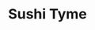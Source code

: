 ---
layout: place
title: "Sushi Tyme"
permalink: /california/santa-barbara/sushi-tyme.html
stateAbbr: CA
stateName: California
cityName: Santa Barbara
place_id: ChIJt5HOO3kU6YAR5-frHB_iIO8
photos:
  - name: >-
      places/ChIJt5HOO3kU6YAR5-frHB_iIO8/photos/AeeoHcKzRMxnpo9JWg1l9iNM_bOA9edG4rk__Aen5ufq2bfeEVdPExaByN0xslGQy6JG3AXYyP8c8anQky6XW2nkFcPzoUa1kEeyIBiw4i_slWzS6yBpiq67Gi1joClf-J3vbBh5ySsKC8ujGGqL3RPGMAskTAtWYZm399w-FGlqPQzODk8_YYBkRFXfnQ2uUkTZFY3MJI7JK59NgABYdTIWjWo-kSU-Ubpri_PtYnfea6U0Bpe9lfDmIttGjrwfU2q9YDCsBUGNM-dXr72XxyzGLgMsy3ORooGyJZijYgD3D1LM7i-xjH1lRWXLK78b84wKcTZzpw8l0t25k-e-CsF57ByqJ6Rmlb9xbjVtk915-19N-Eje5pszcJxKlJb8aqnrkV1xQo8MnYuRNN7mWxQg4SFbQGu2yJQdRqOyEvj7dwE
    widthPx: 3024
    heightPx: 4032
    authorAttributions:
      - displayName: Tim McCoy
        uri: https://maps.google.com/maps/contrib/109640583077200260150
        photoUri: >-
          https://lh3.googleusercontent.com/a-/ALV-UjXn54XKjLhzZUSnjq8LboyYYIvdk6N621hXn4GoQXwjJPwxQp47rA=s100-p-k-no-mo
    flagContentUri: >-
      https://www.google.com/local/imagery/report/?cb_client=maps_api_places.places_api&image_key=!1e10!2sCIHM0ogKEICAgICilcKcKA&hl=en-US
    googleMapsUri: >-
      https://www.google.com/maps/place//data=!3m4!1e2!3m2!1sCIHM0ogKEICAgICilcKcKA!2e10!4m2!3m1!1s0x80e914793bce91b7:0xef20e21f1cebe7e7
  - name: >-
      places/ChIJt5HOO3kU6YAR5-frHB_iIO8/photos/AeeoHcLKck3XUv1t7qMLcGCQ27RvUBYjwzzPqc0qHeJQcRBPLp8gLJ33Q96Y1HP4ZKEnKovsDAqIe7zcJhxAZMYaGZtXQDCwuk3JRrPgapvBLIAR3PRtxKNpeqQya2rWk3omj79Tyv7saG28y_8OZr-94LLT-wqLB_N7u-NIByLRfjzHARjwYR_2IuNGybA1fxMYE47crK1DFP4ZujRynsiiUFNFaB8j-NHpr_kDbUQIc9Kls5IVaLgQ3z-rkglkk8DlpUJ--7zLyavdGUbu2LIoTCulImEH_jMQVoSdLQScnEv2z7YLg_hzg5G4bP3sD7mfi6V7IpgIF8i4I3i8tlSEkx5L4qbeeRUjd6O3OiNNQV29RwVEu1W4Umcl1MoOdxUAXFghmduca5ybIc-bySSzcSyHVLbiggurVYLiQKqbnNlQczo
    widthPx: 4032
    heightPx: 2268
    authorAttributions:
      - displayName: Juan Vela
        uri: https://maps.google.com/maps/contrib/114279199190884939198
        photoUri: >-
          https://lh3.googleusercontent.com/a/ACg8ocLkqUq12HtiPitYAleUrrweDmIueTsgsmfBVsYOgHz_RjmuMA=s100-p-k-no-mo
    flagContentUri: >-
      https://www.google.com/local/imagery/report/?cb_client=maps_api_places.places_api&image_key=!1e10!2sCIHM0ogKEICAgIDEgdC2rAE&hl=en-US
    googleMapsUri: >-
      https://www.google.com/maps/place//data=!3m4!1e2!3m2!1sCIHM0ogKEICAgIDEgdC2rAE!2e10!4m2!3m1!1s0x80e914793bce91b7:0xef20e21f1cebe7e7
  - name: >-
      places/ChIJt5HOO3kU6YAR5-frHB_iIO8/photos/AeeoHcLilRp2jiDyk_JBxsZ51TxwKf-x2Zlogkj3JYL2EDwJLU8dR_Vye57GkVZo9VxoKja9g60lJaTSAQ6-TRUz8uETZtKzKVv8M-8Z4qmXXaIvPdLtoQUiraoG7nglrNif3pX2TeKD6AphygV-zPAMseTfS0MOC2ySS4IoqpFiSDtffnSG_eFt3Tz53cPK7HQE1fg1RJdODyziDiZNOOZXMlxGXUQLFv52QobmFiA3qpMdXuMkPmHrivmztSReBHMgkfbrYKHjQAP3beQENpI1Hrl-B1z_8fRDnWXtqfdvP2GASqAXAOGIr6KAfbvxXKDYFVyhJ6W6fmQVvlXexr6u65Mkiq7LEsibwF9YywztE5Fa53iePOBPx9SpeRKtfCPxCw4rtfv_kxqdgrREqv3PL5OUkCNEgpPnGVFQK-jl58RPpTnd
    widthPx: 3600
    heightPx: 4800
    authorAttributions:
      - displayName: Petra Kranzfelder
        uri: https://maps.google.com/maps/contrib/114099010420791993061
        photoUri: >-
          https://lh3.googleusercontent.com/a-/ALV-UjWCuoBao6P50LFXDdr2YkD5nuo_DBzQCqfKP84GUOfO4Jz3hSXF-Q=s100-p-k-no-mo
    flagContentUri: >-
      https://www.google.com/local/imagery/report/?cb_client=maps_api_places.places_api&image_key=!1e10!2sCIHM0ogKEICAgIDzlp7FowE&hl=en-US
    googleMapsUri: >-
      https://www.google.com/maps/place//data=!3m4!1e2!3m2!1sCIHM0ogKEICAgIDzlp7FowE!2e10!4m2!3m1!1s0x80e914793bce91b7:0xef20e21f1cebe7e7
  - name: >-
      places/ChIJt5HOO3kU6YAR5-frHB_iIO8/photos/AeeoHcKzejBLFr6uU_X9dq_BPK5JBzSHs_mlDqu3QWfBqhUxY9T2g2LexF1nOYS7hUxNBrMdTk5AprKdFpV_ODxXYmbJ6OJq8y7HD8dtfwSE4XLBzqxbUNYoZg22cE-mQpTgup2dyZYNAL_xdItz_cdQJUvbTlk5gMCOuhA-JQHA8oRZVaHDY_YZXcnV-gsyg6VEbUqePPjxui8yzwbZVt66sS77ITMiEyQRepZzUJQ_6pyh0k4GzkMFLoRpjjWpbTOMFrNRx12k5C6yY65zGvtraInTu8Y5kREN1kQBxR4iGaPGCTXPi_1TuwThVqVCecma4hVeB841l-A1oHpMxX5ezP-zbHH-DFrKEdbVwv3Ti5D6i0_1uJKIoUZMdRLQqo6FFWmRwzVypNrmA1oQJLYwsi2ndDmkS308WgPvU2oRKV2GB8Py
    widthPx: 4000
    heightPx: 1868
    authorAttributions:
      - displayName: Gracie Perez
        uri: https://maps.google.com/maps/contrib/115369793423884982234
        photoUri: >-
          https://lh3.googleusercontent.com/a-/ALV-UjV8K1R8SmTqo6BEIOVfMsL0Q5_cA_3FyUgo6p-UEsUmZz4KUfkNhQ=s100-p-k-no-mo
    flagContentUri: >-
      https://www.google.com/local/imagery/report/?cb_client=maps_api_places.places_api&image_key=!1e10!2sCIHM0ogKEICAgIC-pY-bjwE&hl=en-US
    googleMapsUri: >-
      https://www.google.com/maps/place//data=!3m4!1e2!3m2!1sCIHM0ogKEICAgIC-pY-bjwE!2e10!4m2!3m1!1s0x80e914793bce91b7:0xef20e21f1cebe7e7
  - name: >-
      places/ChIJt5HOO3kU6YAR5-frHB_iIO8/photos/AeeoHcLtNDxqw-wzY8UpT3ziLHppDNEg0jeWLKow3y7uM33MR00kRjccB0J0G0NivW5glaJvmSGe9BcfVt-g0VpbbAceNqS4bSznkNKqp2pnhb1gdEzYfIwH3HiRzkukUUZGQvDY7gwIyXSHcG3-pDQcen5NDusz-CD-QzMxHt8e5GdqT3R06g2CEAa9GYcjkLsjQGsqaY9FXqeKrZdDwfZ2L1jefNPhVN2PXZ2Da0MzYQBGRPcNf-pxBVgXEXk3MEQrAtDNqz163q1nKiVEDGfJgFlYtHMHCJJblIsRUlg-vaQSrVXYbfFKfvacIUsZZDmLIixscHqpOgx5Z5YQJhtHrA_hXXAmCePq1PM1Le69wwDQdXFsxI-dQf4UGhORj9RRrLlipgpRkMJxDFCguMSiiHqdX4E4wAZB1uWPZLxiyHUwJ-7r
    widthPx: 4032
    heightPx: 3024
    authorAttributions:
      - displayName: Craig Silver
        uri: https://maps.google.com/maps/contrib/110394765960729158354
        photoUri: >-
          https://lh3.googleusercontent.com/a-/ALV-UjWadYw0TuUTszUVsxVdA4dbstdYyquwahs9h9gQ9XaC_NSBe4UAIQ=s100-p-k-no-mo
    flagContentUri: >-
      https://www.google.com/local/imagery/report/?cb_client=maps_api_places.places_api&image_key=!1e10!2sCIHM0ogKEICAgICD1NSalwE&hl=en-US
    googleMapsUri: >-
      https://www.google.com/maps/place//data=!3m4!1e2!3m2!1sCIHM0ogKEICAgICD1NSalwE!2e10!4m2!3m1!1s0x80e914793bce91b7:0xef20e21f1cebe7e7
  - name: >-
      places/ChIJt5HOO3kU6YAR5-frHB_iIO8/photos/AeeoHcJt2PA5-S_YyPa4bnkBpQf-GZ9wcMfAcG-l-La65iYeSFxi1PcxX4CVyy-TG2oiSaYxgLG6AuEBF0hA_MSsmRi52nUDQvi9K5Lx7J_9NlCb-mMkRKu4w2QaJXqh-qeVJCmfxTS-oeNK7vVEf4RskYD6z0lQxBux9gWG04bTbDzA1H6Lf4-HXn8K04LETz6eitg6j6cSQIHGT6jhN3mIeLoQ_HtrepmKEhfG_D7kaDbZsc7IQnP91y5EDDeXIIrky7eujubZvDVC-phXyA19K_XCP-2MdPOSLiO-nOEhFKjRP3Qsrs3u8m8PqSfursTI-K7g-f-oBLYsCXFvnlUuMoCK2x5SENz3lmpFjIH_MnijJytF2mOjzpsgkvO2EvSKmyIGE6iRyaOgOUssqudd6BC3r5ZoxS1MXn7gckkYdvQ6EA
    widthPx: 3024
    heightPx: 4032
    authorAttributions:
      - displayName: Joseph Dandona Jr.
        uri: https://maps.google.com/maps/contrib/115837246128420856470
        photoUri: >-
          https://lh3.googleusercontent.com/a-/ALV-UjXY7KzrkYWZ1P2WtAzfmfD9og7Zn6B-JuJL-mFis18uLS0bOJ2Vpg=s100-p-k-no-mo
    flagContentUri: >-
      https://www.google.com/local/imagery/report/?cb_client=maps_api_places.places_api&image_key=!1e10!2sCIHM0ogKEICAgICx3dyYIA&hl=en-US
    googleMapsUri: >-
      https://www.google.com/maps/place//data=!3m4!1e2!3m2!1sCIHM0ogKEICAgICx3dyYIA!2e10!4m2!3m1!1s0x80e914793bce91b7:0xef20e21f1cebe7e7
  - name: >-
      places/ChIJt5HOO3kU6YAR5-frHB_iIO8/photos/AeeoHcLGwn4gMFs2v1ySdBri3KBIHGooODM0tlAIlmdg0-EHXUQ3jO2Jwd5VvviBnhm482fjnWXihryT_o_74ZGGHrSrbBgvjydhKMnda9NClWtn2E1NeTm6urtJWQ5fd-UicMNv-r00BgGpGlFtO98m9H3bTTzga93-v-Vnezi3klLQvF_wmH2mekxphPkICDdHJ1UTQ-hPX2aYzx4hi66yeEVau7G3hWX8Da58b2UoJWFGgJwFDDAuDTXxdqN-pq9Q5LboeXKKlcEzGVEScaJC5egOBFndPLLEoKMSRJ9_b5OIsS1oBQpET0Qk9lq4BLBznmxiwTpYG5vMfEzzUa8S9RW3B6_vs4baZBqEH8cdw-adgANu5pBo_DwVtLp75KlpofuWT32dRcsEWP_PhNGGk-gMh5l2s71t2HeeMveiLk4yahRN
    widthPx: 4032
    heightPx: 2268
    authorAttributions:
      - displayName: Slava Sharlod
        uri: https://maps.google.com/maps/contrib/117275114926029290212
        photoUri: >-
          https://lh3.googleusercontent.com/a-/ALV-UjVnScuDdUBS3VaEwtrEkxEHbelYqspYhCcJNl2ab_OgxZSgA_8LXg=s100-p-k-no-mo
    flagContentUri: >-
      https://www.google.com/local/imagery/report/?cb_client=maps_api_places.places_api&image_key=!1e10!2sCIHM0ogKEICAgICP_ofC7QE&hl=en-US
    googleMapsUri: >-
      https://www.google.com/maps/place//data=!3m4!1e2!3m2!1sCIHM0ogKEICAgICP_ofC7QE!2e10!4m2!3m1!1s0x80e914793bce91b7:0xef20e21f1cebe7e7
  - name: >-
      places/ChIJt5HOO3kU6YAR5-frHB_iIO8/photos/AeeoHcKDjbpR9yDfINGqZZTf9NONSCQNQvFMEb3QNKG-fyZvXttyEHamP4SJIIUzQau7eU0cwC1EHV1W4FYvjZ7DK8XVdV9G9Lg6DNNKklmXNoGb2h_IUZnWPk9yDvSPgOjPIFQxh7LHQvXUbEb-l9BdIXkh0cR0Wyygw0nnDlfq9mI3eTqS7KQmyQPTGSpdmKwaL6cIk_yKn0OsYLe1mRQeWDsA6T_7yrA0HXY7az6dN3AoHR7fGH0s_5D_TTH4-eP-M8WmdOKCNpNQu5I3_j-82M5FvgLQi9J8hnPBt3mCQMUmlVbUyPDNx956f3DRr0_xANYhv-feUwLdB7tc9pwe4cuTEvBPiRHP2QCobse5SV08i_p18bGLBNyoNsshzB03qcVfaeFlOe7M-3WvehOpKFxPRJjNhywtylmFuNOT3ULxzaeJ
    widthPx: 4032
    heightPx: 2268
    authorAttributions:
      - displayName: Jesse Gonzalez
        uri: https://maps.google.com/maps/contrib/118141629089142232341
        photoUri: >-
          https://lh3.googleusercontent.com/a-/ALV-UjXi-cLcD-urdoS8GOUmJiim4jcsZV17D06lyBeuqBLzJcwZTDcQOg=s100-p-k-no-mo
    flagContentUri: >-
      https://www.google.com/local/imagery/report/?cb_client=maps_api_places.places_api&image_key=!1e10!2sCIHM0ogKEICAgICC8-uJ6gE&hl=en-US
    googleMapsUri: >-
      https://www.google.com/maps/place//data=!3m4!1e2!3m2!1sCIHM0ogKEICAgICC8-uJ6gE!2e10!4m2!3m1!1s0x80e914793bce91b7:0xef20e21f1cebe7e7
  - name: >-
      places/ChIJt5HOO3kU6YAR5-frHB_iIO8/photos/AeeoHcKcWf6tANa64IqOwpzKKeFWVn9guzjwAsUah_aD3_0iAX-vsUsM1O3qoOCwY7bkl2onCgYE4eWntC-pRQq-Pc4ED0JVhHSBJxoqRlpWDt51zLQ7CWn7_kKn6AmuGt6I3dxYma9NCwji3dDTYxoX2L9oQGNCB8kyjc12wClQ08yDQqFBK5qaW1c-DifkIItN7Z-FQ1TOtToDEbvdDy9Y1fQfI5_3La45wQvHljKa8TZbP5h8-ppM_KXC3qE9hjNAsAh6jWK1-ccvqfWiLQJywrG1AgpjhytUPuzvd-wLNZ-fwCrgYvDpHKmjGAsvP4kAQ1gfVbXaajpmR8oKnScLMCoSypjSkCJ8WKslYLz_NLHW4eCeP9WPKCmLcPId_NCR6uwzr28a6FTyDzTOYq9S15Citf1gpsHpS38uhsjqHqIHMaxA
    widthPx: 3024
    heightPx: 4032
    authorAttributions:
      - displayName: Ben Donald
        uri: https://maps.google.com/maps/contrib/118104234625088018878
        photoUri: >-
          https://lh3.googleusercontent.com/a/ACg8ocKKcg2_Hjj3-5-cOR8coD_fdtOAxl8BeFVx-UxeVet-3DEfFw=s100-p-k-no-mo
    flagContentUri: >-
      https://www.google.com/local/imagery/report/?cb_client=maps_api_places.places_api&image_key=!1e10!2sCIHM0ogKEICAgIDcquy94AE&hl=en-US
    googleMapsUri: >-
      https://www.google.com/maps/place//data=!3m4!1e2!3m2!1sCIHM0ogKEICAgIDcquy94AE!2e10!4m2!3m1!1s0x80e914793bce91b7:0xef20e21f1cebe7e7
  - name: >-
      places/ChIJt5HOO3kU6YAR5-frHB_iIO8/photos/AeeoHcKKujU0O5uZE-oo2wUZiNyHaG9tC4X2MXmoc5BR9oZ8iRFNWVCLvJK8M3ZfBftzGrTCbwDDrtZmeOxcH3y9JqU1pTGfdt1_Bgisp6VCu47KXmeFpgckt1ZDvDQU8MKUF5ubx1nkHTVdoi6W46z2ohGxwZmUEROTchV9OrnVBt7-0VuNJBG-1xq1NBv5416oTISa_Kadm5vV_jMyi9aR2YOyM0ggS1BilU2gCNZVERXKrieMP_hu_P901jTcSc-9ib7azB3_IwxxGBHzZgDlt5UBBHbGXnrAt8KXr91sBooa9CYDjYwdB1KfEKuKPtJuPSH8fEvIrQT3l0D61wOswMwTjQ_5E0uz6Ygd9tonYzRgAnlrEv2VJ1hU9F4uAHnpiiRqpNAva34I1IJxFH2CAV3OdKjrdve6jcG-odD1GfgdyA
    widthPx: 1836
    heightPx: 3264
    authorAttributions:
      - displayName: Cherry Lola
        uri: https://maps.google.com/maps/contrib/108907109422713188002
        photoUri: >-
          https://lh3.googleusercontent.com/a-/ALV-UjVAwgHZ6AjPKgR1YuDnmiNBBR5yxQegImJN7zAhRdozbkdF27qDSg=s100-p-k-no-mo
    flagContentUri: >-
      https://www.google.com/local/imagery/report/?cb_client=maps_api_places.places_api&image_key=!1e10!2sCIHM0ogKEICAgIDEkpGpGA&hl=en-US
    googleMapsUri: >-
      https://www.google.com/maps/place//data=!3m4!1e2!3m2!1sCIHM0ogKEICAgIDEkpGpGA!2e10!4m2!3m1!1s0x80e914793bce91b7:0xef20e21f1cebe7e7
address: 819 State St, Santa Barbara, CA 93101, USA
street: 819 State St
city: Santa Barbara
state: CA
zip: '93101'
country: USA
neighborhood: Santa Barbara Downtown
latitude: '34.419722'
longitude: '-119.700278'
accessibility_options:
  wheelchairAccessibleParking: true
  wheelchairAccessibleEntrance: true
  wheelchairAccessibleSeating: true
business_status: OPERATIONAL
name: Sushi Tyme
google_maps_links:
  directionsUri: >-
    https://www.google.com/maps/dir//''/data=!4m7!4m6!1m1!4e2!1m2!1m1!1s0x80e914793bce91b7:0xef20e21f1cebe7e7!3e0
  placeUri: https://maps.google.com/?cid=17231020797576603623
  writeAReviewUri: >-
    https://www.google.com/maps/place//data=!4m3!3m2!1s0x80e914793bce91b7:0xef20e21f1cebe7e7!12e1
  reviewsUri: >-
    https://www.google.com/maps/place//data=!4m4!3m3!1s0x80e914793bce91b7:0xef20e21f1cebe7e7!9m1!1b1
  photosUri: >-
    https://www.google.com/maps/place//data=!4m3!3m2!1s0x80e914793bce91b7:0xef20e21f1cebe7e7!10e5
primary_type: Sushi Restaurant
opening_hours:
  regular: null
  current: null
secondary_opening_hours:
  regular:
    weekdayDescriptions: null
    type: null
  current:
    weekdayDescriptions: null
    type: null
phone: (805) 963-9955
price_level: null
price_range: $10 &ndash; $20
rating: '3.8'
rating_count: 170
website: null
description: null
reviews:
  - name: >-
      places/ChIJt5HOO3kU6YAR5-frHB_iIO8/reviews/ChdDSUhNMG9nS0VJQ0FnTURJZ01ESjZ3RRAB
    relativePublishTimeDescription: a week ago
    rating: 5
    text:
      text: >-
        Service was awesome. Really nice guy with cool piercings helped me out.
        Good was affordable and tasty. Hard to find in SB!
      languageCode: en
    originalText:
      text: >-
        Service was awesome. Really nice guy with cool piercings helped me out.
        Good was affordable and tasty. Hard to find in SB!
      languageCode: en
    authorAttribution:
      displayName: Trey Steckline
      uri: https://www.google.com/maps/contrib/118381785617976769676/reviews
      photoUri: >-
        https://lh3.googleusercontent.com/a-/ALV-UjUxi2ZfOCTpj7X-VPMP78n410pnHc3VeGDZzB2d0LkSG0IdxhGg=s128-c0x00000000-cc-rp-mo-ba2
    publishTime: '2025-04-06T00:45:18.491317Z'
    flagContentUri: >-
      https://www.google.com/local/review/rap/report?postId=ChdDSUhNMG9nS0VJQ0FnTURJZ01ESjZ3RRAB&d=17924085&t=1
    googleMapsUri: >-
      https://www.google.com/maps/reviews/data=!4m6!14m5!1m4!2m3!1sChdDSUhNMG9nS0VJQ0FnTURJZ01ESjZ3RRAB!2m1!1s0x80e914793bce91b7:0xef20e21f1cebe7e7
  - name: >-
      places/ChIJt5HOO3kU6YAR5-frHB_iIO8/reviews/ChdDSUhNMG9nS0VJQ0FnSURYMW8yTTJBRRAB
    relativePublishTimeDescription: 5 months ago
    rating: 1
    text:
      text: >-
        Horrible Experience - Never Going Back


        I ordered the baked lobster sushi from Sushi Tyme around 7 PM. I was at
        the California Pasta location nearby, which was packed, but this sushi
        place was empty—honestly, that should’ve been my first red flag.
        However, I was starving and decided to give them a shot. Big mistake.


        The experience was horrible from start to finish. I waited 45 minutes
        for my order, and when it finally arrived, the sushi was completely
        burnt. On top of that, the rice was so hard it physically hurt to chew.
        I immediately brought it back, only to wait another 30 minutes for a
        replacement. The entire situation was incredibly frustrating, especially
        since I work as a chef and understand how basic standards should be met.


        To top it all off, after eating the replacement sushi, I started
        throwing up. I’m convinced the food was bad. This was by far the worst
        sushi experience I’ve ever had. I will never return, and I’ll make sure
        to warn others not to waste their time or money here. Absolutely
        terrible.
      languageCode: en
    originalText:
      text: >-
        Horrible Experience - Never Going Back


        I ordered the baked lobster sushi from Sushi Tyme around 7 PM. I was at
        the California Pasta location nearby, which was packed, but this sushi
        place was empty—honestly, that should’ve been my first red flag.
        However, I was starving and decided to give them a shot. Big mistake.


        The experience was horrible from start to finish. I waited 45 minutes
        for my order, and when it finally arrived, the sushi was completely
        burnt. On top of that, the rice was so hard it physically hurt to chew.
        I immediately brought it back, only to wait another 30 minutes for a
        replacement. The entire situation was incredibly frustrating, especially
        since I work as a chef and understand how basic standards should be met.


        To top it all off, after eating the replacement sushi, I started
        throwing up. I’m convinced the food was bad. This was by far the worst
        sushi experience I’ve ever had. I will never return, and I’ll make sure
        to warn others not to waste their time or money here. Absolutely
        terrible.
      languageCode: en
    authorAttribution:
      displayName: Joseph Vasquez
      uri: https://www.google.com/maps/contrib/104033187448229125870/reviews
      photoUri: >-
        https://lh3.googleusercontent.com/a-/ALV-UjWN6GB4RKTzdBvIhNe34UvbWvuf9ap14hGNnkK9imtWBqnOgyRJ=s128-c0x00000000-cc-rp-mo-ba4
    publishTime: '2024-10-27T02:59:54.509334Z'
    flagContentUri: >-
      https://www.google.com/local/review/rap/report?postId=ChdDSUhNMG9nS0VJQ0FnSURYMW8yTTJBRRAB&d=17924085&t=1
    googleMapsUri: >-
      https://www.google.com/maps/reviews/data=!4m6!14m5!1m4!2m3!1sChdDSUhNMG9nS0VJQ0FnSURYMW8yTTJBRRAB!2m1!1s0x80e914793bce91b7:0xef20e21f1cebe7e7
  - name: >-
      places/ChIJt5HOO3kU6YAR5-frHB_iIO8/reviews/ChdDSUhNMG9nS0VJQ0FnSURwaU55VXFBRRAB
    relativePublishTimeDescription: a year ago
    rating: 2
    text:
      text: >-
        Totally mediocre sushi with a totally mediocre vibe. Casual and relaxing
        but obviously the quality here is debatable. I will say that the outdoor
        seating and informal vibe is a big plus, but the pricing matches that of
        an indoor restaurant and fails to deliver the same set of standards.
        Definitely not a spot I’d come back to (especially considering the
        questionable attitude from the cashier working there) but maybe it could
        be your cup of tea?
      languageCode: en
    originalText:
      text: >-
        Totally mediocre sushi with a totally mediocre vibe. Casual and relaxing
        but obviously the quality here is debatable. I will say that the outdoor
        seating and informal vibe is a big plus, but the pricing matches that of
        an indoor restaurant and fails to deliver the same set of standards.
        Definitely not a spot I’d come back to (especially considering the
        questionable attitude from the cashier working there) but maybe it could
        be your cup of tea?
      languageCode: en
    authorAttribution:
      displayName: Arin Sarkissian
      uri: https://www.google.com/maps/contrib/112808743622361118105/reviews
      photoUri: >-
        https://lh3.googleusercontent.com/a-/ALV-UjUwSgOHACueM9TXGB4nEv4Lzml4dNuiGWfot_oUW_rbkobd6JDk=s128-c0x00000000-cc-rp-mo-ba6
    publishTime: '2023-08-15T00:33:32.405787Z'
    flagContentUri: >-
      https://www.google.com/local/review/rap/report?postId=ChdDSUhNMG9nS0VJQ0FnSURwaU55VXFBRRAB&d=17924085&t=1
    googleMapsUri: >-
      https://www.google.com/maps/reviews/data=!4m6!14m5!1m4!2m3!1sChdDSUhNMG9nS0VJQ0FnSURwaU55VXFBRRAB!2m1!1s0x80e914793bce91b7:0xef20e21f1cebe7e7
  - name: >-
      places/ChIJt5HOO3kU6YAR5-frHB_iIO8/reviews/ChZDSUhNMG9nS0VJQ0FnSURIaU9PQ2JnEAE
    relativePublishTimeDescription: 7 months ago
    rating: 2
    text:
      text: >-
        Staff are nice, but got the ramen and it’s basically microwave ramen.
        The California roll is mediocre. Overall I’d go to another spot.
      languageCode: en
    originalText:
      text: >-
        Staff are nice, but got the ramen and it’s basically microwave ramen.
        The California roll is mediocre. Overall I’d go to another spot.
      languageCode: en
    authorAttribution:
      displayName: Becky Barstein
      uri: https://www.google.com/maps/contrib/116362048405482859905/reviews
      photoUri: >-
        https://lh3.googleusercontent.com/a-/ALV-UjVaWP-7Ao_KMvD-fQ6KDmLrmJQlQlx2uABuWg5Wj1iYQf5ZZ6YePQ=s128-c0x00000000-cc-rp-mo-ba4
    publishTime: '2024-09-11T19:30:29.608027Z'
    flagContentUri: >-
      https://www.google.com/local/review/rap/report?postId=ChZDSUhNMG9nS0VJQ0FnSURIaU9PQ2JnEAE&d=17924085&t=1
    googleMapsUri: >-
      https://www.google.com/maps/reviews/data=!4m6!14m5!1m4!2m3!1sChZDSUhNMG9nS0VJQ0FnSURIaU9PQ2JnEAE!2m1!1s0x80e914793bce91b7:0xef20e21f1cebe7e7
  - name: >-
      places/ChIJt5HOO3kU6YAR5-frHB_iIO8/reviews/ChdDSUhNMG9nS0VJQ0FnSUNydkt6cnFnRRAB
    relativePublishTimeDescription: 9 months ago
    rating: 5
    text:
      text: >-
        This place was awesome! My friend and I got 4 rolls and they were all
        delicious! They have some happy hour specials of food and drinks, some
        specials on "classic rolls" too. Still had some to take home since the
        rolls are HEFTY. Don't know why this place doesn't have over 4.5 ⭐ at
        least. Oh and it's in this cute little shopping plaza where you can hit
        up a bunch of other places for drinks or dessert.
      languageCode: en
    originalText:
      text: >-
        This place was awesome! My friend and I got 4 rolls and they were all
        delicious! They have some happy hour specials of food and drinks, some
        specials on "classic rolls" too. Still had some to take home since the
        rolls are HEFTY. Don't know why this place doesn't have over 4.5 ⭐ at
        least. Oh and it's in this cute little shopping plaza where you can hit
        up a bunch of other places for drinks or dessert.
      languageCode: en
    authorAttribution:
      displayName: Erica Estela
      uri: https://www.google.com/maps/contrib/103352542468148473197/reviews
      photoUri: >-
        https://lh3.googleusercontent.com/a/ACg8ocJT0_u97fOyUyMELi1cD9M0gX1eUxZkcgjU4uE-ghjG1gOHRQ=s128-c0x00000000-cc-rp-mo
    publishTime: '2024-07-05T01:17:12.762203Z'
    flagContentUri: >-
      https://www.google.com/local/review/rap/report?postId=ChdDSUhNMG9nS0VJQ0FnSUNydkt6cnFnRRAB&d=17924085&t=1
    googleMapsUri: >-
      https://www.google.com/maps/reviews/data=!4m6!14m5!1m4!2m3!1sChdDSUhNMG9nS0VJQ0FnSUNydkt6cnFnRRAB!2m1!1s0x80e914793bce91b7:0xef20e21f1cebe7e7
parking_options:
  valetParking: false
payment_options:
  acceptsCreditCards: true
  acceptsDebitCards: true
  acceptsCashOnly: false
  acceptsNfc: true
allow_dogs: null
curbside_pickup: null
delivery: true
dine_in: true
good_for_children: true
good_for_groups: null
good_for_sports: false
live_music: false
menu_for_children: false
outdoor_seating: true
reservable: null
restroom: null
serves_beer: null
serves_breakfast: null
serves_brunch: false
serves_cocktails: null
serves_coffee: null
serves_dinner: true
serves_dessert: true
serves_lunch: true
serves_vegetarian_food: null
serves_wine: null
takeout: true

---
